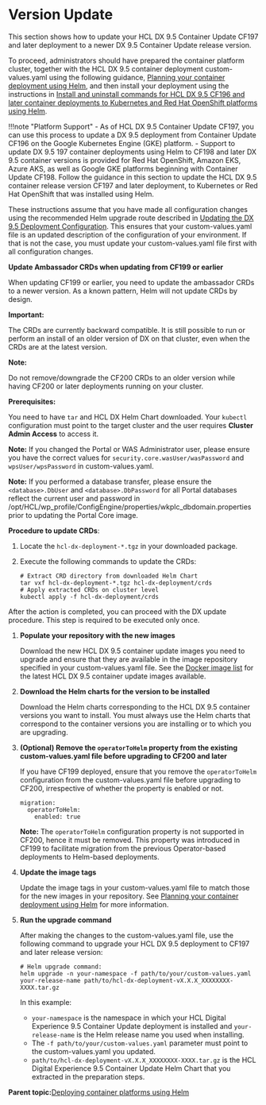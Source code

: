 # Version Update

This section shows how to update your HCL DX 9.5 Container Update CF197 and later deployment to a newer DX 9.5 Container Update release version.

To proceed, administrators should have prepared the container platform cluster, together with the HCL DX 9.5 container deployment custom-values.yaml using the following guidance, [Planning your container deployment using Helm](helm_planning_deployment.md), and then install your deployment using the instructions in [Install and uninstall commands for HCL DX 9.5 CF196 and later container deployments to Kubernetes and Red Hat OpenShift platforms using Helm](helm_install_commands.md).

!!!note "Platform Support"
    -   As of HCL DX 9.5 Container Update CF197, you can use this process to update a DX 9.5 deployment from Container Update CF196 on the Google Kubernetes Engine \(GKE\) platform.
    -   Support to update DX 9.5 197 container deployments using Helm to CF198 and later DX 9.5 container versions is provided for Red Hat OpenShift, Amazon EKS, Azure AKS, as well as Google GKE platforms beginning with Container Update CF198.
    Follow the guidance in this section to update the HCL DX 9.5 container release version CF197 and later deployment, to Kubernetes or Red Hat OpenShift that was installed using Helm.

These instructions assume that you have made all configuration changes using the recommended Helm upgrade route described in [Updating the DX 9.5 Deployment Configuration](helm_operations.md). This ensures that your custom-values.yaml file is an updated description of the configuration of your environment. If that is not the case, you must update your custom-values.yaml file first with all configuration changes.

**Update Ambassador CRDs when updating from CF199 or earlier**

When updating CF199 or earlier, you need to update the ambassador CRDs to a newer version. As a known pattern, Helm will not update CRDs by design.

**Important:**

The CRDs are currently backward compatible. It is still possible to run or perform an install of an older version of DX on that cluster, even when the CRDs are at the latest version.

**Note:**

Do not remove/downgrade the CF200 CRDs to an older version while having CF200 or later deployments running on your cluster.

**Prerequisites:**

You need to have `tar` and HCL DX Helm Chart downloaded. Your `kubectl` configuration must point to the target cluster and the user requires **Cluster Admin Access** to access it.

**Note:** If you changed the Portal or WAS Administrator user, please ensure you have the correct values for `security.core.wasUser/wasPassword` and `wpsUser/wpsPassword` in custom-values.yaml.

**Note:** If you performed a database transfer, please ensure the `<database>.DbUser` and `<database>.DbPassword` for all Portal databases reflect the current user and password in /opt/HCL/wp\_profile/ConfigEngine/properties/wkplc\_dbdomain.properties prior to updating the Portal Core image.

**Procedure to update CRDs**:

1.  Locate the `hcl-dx-deployment-*.tgz` in your downloaded package.
2.  Execute the following commands to update the CRDs:

        # Extract CRD directory from downloaded Helm Chart
        tar vxf hcl-dx-deployment-*.tgz hcl-dx-deployment/crds
        # Apply extracted CRDs on cluster level
        kubectl apply -f hcl-dx-deployment/crds
    
After the action is completed, you can proceed with the DX update procedure. This step is required to be executed only once.

1.  **Populate your repository with the new images**

    Download the new HCL DX 9.5 container update images you need to upgrade and ensure that they are available in the image repository specified in your custom-values.yaml file. See the [Docker image list](../containerization/docker/docker.md) for the latest HCL DX 9.5 container update images available.

2.  **Download the Helm charts for the version to be installed**

    Download the Helm charts corresponding to the HCL DX 9.5 container versions you want to install. You must always use the Helm charts that correspond to the container versions you are installing or to which you are upgrading.

3.  **\(Optional\) Remove the `operatorToHelm` property from the existing custom-values.yaml file before upgrading to CF200 and later**

    If you have CF199 deployed, ensure that you remove the `operatorToHelm` configuration from the custom-values.yaml file before upgrading to CF200, irrespective of whether the property is enabled or not.


        migration:
          operatorToHelm: 
            enabled: true 
    
    **Note:** The `operatorToHelm` configuration property is not supported in CF200, hence it must be removed. This property was introduced in CF199 to facilitate migration from the previous Operator-based deployments to Helm-based deployments.

4.  **Update the image tags**

    Update the image tags in your custom-values.yaml file to match those for the new images in your repository. See [Planning your container deployment using Helm](helm_planning_deployment.md) for more information.

5.  **Run the upgrade command**

    After making the changes to the custom-values.yaml file, use the following command to upgrade your HCL DX 9.5 deployment to CF197 and later release version:

        # Helm upgrade command:
        helm upgrade -n your-namespace -f path/to/your/custom-values.yaml your-release-name path/to/hcl-dx-deployment-vX.X.X_XXXXXXXX-XXXX.tar.gz

    In this example:

    -   `your-namespace` is the namespace in which your HCL Digital Experience 9.5 Container Update deployment is installed and `your-release-name` is the Helm release name you used when installing.
    -   The `-f path/to/your/custom-values.yaml` parameter must point to the custom-values.yaml you updated.
    -   `path/to/hcl-dx-deployment-vX.X.X_XXXXXXXX-XXXX.tar.gz` is the HCL Digital Experience 9.5 Container Update Helm Chart that you extracted in the preparation steps.

<!-- -   **[Running DX Core configuration tasks](../containerization/run_core_config_engine.md)**  
This topic shows how to run manual Core configuration tasks on your HCL DX 9.5 CF197 and later container deployments.
-   **[Migrate to new DAM DB in Helm-based deployments](../containerization/helm_dam_migration_newDB.md)**  
This manual migration process to the new DAM DB is mandatory if you have DX CF196 or CF197 deployed using the Helm-based deployment option and are now upgrading to CF200. It is mandatory because you cannot upgrade to a future release, such as CF201, without manually migrating to the new DB. If you already have CF 198 or CF199 installed using the Helm-based deployment option, then you need not manually migrate the DAM DB.
-   **[Restore Digital Asset Management image to previous version](../digital_asset_mgmt/dam_restore_image_helm.md)**  
This section shows you how to restore the HCL Digital Experience 9.5 Digital Asset Management image to a previous version. -->

**Parent topic:**[Deploying container platforms using Helm](../containerization/helm_deployment.md)

